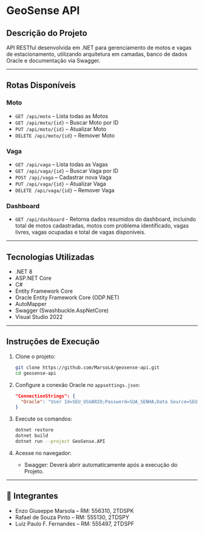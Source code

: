 # GeoSense API

## Descrição do Projeto

API RESTful desenvolvida em .NET para gerenciamento de motos e vagas de estacionamento, utilizando arquitetura em camadas, banco de dados Oracle e documentação via Swagger.

---

## Rotas Disponíveis

### Moto
- `GET /api/moto` – Lista todas as Motos
- `GET /api/moto/{id}` – Buscar Moto por ID
- `PUT /api/moto/{id}` – Atualizar Moto
- `DELETE /api/moto/{id}` – Remover Moto

### Vaga
- `GET /api/vaga` – Lista todas as Vagas
- `GET /api/vaga/{id}` – Buscar Vaga por ID
- `POST /api/vaga` – Cadastrar nova Vaga
- `PUT /api/vaga/{id}` – Atualizar Vaga
- `DELETE /api/vaga/{id}` – Remover Vaga

### Dashboard
- `GET /api/dashboard` - Retorna dados resumidos do dashboard, incluindo total de motos cadastradas, motos com problema identificado, vagas livres, vagas ocupadas e total de vagas disponíveis.

---

## Tecnologias Utilizadas

- .NET 8
- ASP.NET Core
- C#
- Entity Framework Core
- Oracle Entity Framework Core (ODP.NET)
- AutoMapper
- Swagger (Swashbuckle.AspNetCore)
- Visual Studio 2022

---

## Instruções de Execução

1. Clone o projeto:
   ```bash
   git clone https://github.com/MarsoL4/geosense-api.git
   cd geosense-api
   ```

2. Configure a conexão Oracle no `appsettings.json`:
   ```json
   "ConnectionStrings": {
     "Oracle": "User Id=SEU_USUARIO;Password=SUA_SENHA;Data Source=SEU_SERVIDOR"
   }
   ```

3. Execute os comandos:
   ```bash
   dotnet restore
   dotnet build
   dotnet run --project GeoSense.API
   ```

4. Acesse no navegador:
   - Swagger: Deverá abrir automaticamente após a execução do Projeto.

---

## 👥 Integrantes

- Enzo Giuseppe Marsola – RM: 556310, 2TDSPK
- Rafael de Souza Pinto – RM: 555130, 2TDSPY
- Luiz Paulo F. Fernandes – RM: 555497, 2TDSPF
